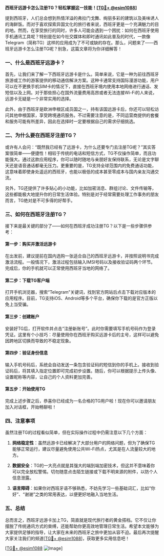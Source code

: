 **西班牙远游卡怎么注册TG？轻松掌握这一技能！[[TG💪+ @esim1088](https://t.me/s/esim1088)]**

提到西班牙，人们总会想到热情洋溢的弗拉门戈舞、绚丽多彩的建筑以及美味诱人的海鲜饭。而对于喜欢探索异国文化的旅行者来说，西班牙更是一个充满魅力的目的地。然而，在享受旅行的同时，许多人可能会遇到一个困扰：如何在西班牙使用手机通讯工具呢？特别是在如今社交媒体和即时通讯如此普及的时代，一款像Telegram（简称TG）这样的应用成为了不可或缺的存在。那么，问题来了——西班牙远游卡怎么注册TG呢？别急，这篇文章将为你详细解答！

### **一、什么是西班牙远游卡？**

首先，让我们来了解一下西班牙远游卡是什么。简单来说，它是一种为前往西班牙旅游或工作的游客提供的移动通信解决方案。这种卡通常支持国际漫游功能，用户可以在不更换手机SIM卡的情况下，直接在西班牙境内使用本地网络进行通话、发短信以及上网。对于那些担心在国外流量费用高昂或者无法连接Wi-Fi的人来说，远游卡无疑是一个非常实用的选择。

此外，由于西班牙是欧洲申根区成员国之一，持有该国远游卡后，你还可以轻松访问其他申根国家，享受跨境通讯服务。不过需要注意的是，不同运营商提供的套餐和服务可能有所差异，因此在选择时一定要根据自己的需求仔细挑选。

### **二、为什么要在西班牙注册TG？**

或许有人会问：“既然我已经有了远游卡，为什么还要专门去注册TG呢？”其实答案很简单——便捷性！相较于传统的电话和短信方式，TG不仅操作简单，而且功能强大。通过这款应用程序，你可以随时随地与亲朋好友保持联系，无论是文字聊天还是语音通话都毫无压力。更重要的是，TG支持全球范围内的免费通话功能，这意味着即使身处遥远的西班牙，也能以极低的成本甚至零成本与国内亲友沟通交流。

另外，TG还提供了许多贴心的小功能，比如加密消息、群组讨论、文件传输等，这些都能极大地提升你的日常生活体验。特别是对于经常需要处理工作事务的朋友而言，TG绝对是不可多得的好帮手。

### **三、如何在西班牙注册TG？**

接下来是最关键的部分了——如何在西班牙成功注册TG？以下是一些步骤供参考：

#### **第一步：购买并激活远游卡**
在出发前，建议提前在国内选购一张适合自己的西班牙远游卡，并按照说明书完成激活流程。一般情况下，激活过程包括输入IMSI号码以及接收验证码两个环节。完成后，你的手机就可以正常使用西班牙当地的网络了。

#### **第二步：下载TG客户端**
打开手机浏览器，搜索“Telegram”关键词，找到官方网站后点击下载对应版本的应用程序。目前，TG支持iOS、Android等多个平台，确保你下载的是官方正版以免上当受骗。

#### **第三步：创建账户**
安装好TG后，打开软件并点击“注册新账号”。此时你需要填写手机号码作为登录凭证。这里有个小技巧：尽量使用你在西班牙购买远游卡后的主号，这样可以避免因跨地区切换而导致的不稳定现象。

#### **第四步：验证身份信息**
输入手机号码后，系统会自动发送一条包含验证码的短信到你的手机上。接收到验证码后，将其填入指定位置即可完成初步设置。随后，你可以根据提示上传头像、设置昵称等内容，让自己的个人资料更加完善。

#### **第五步：开始使用TG**
完成上述步骤之后，恭喜你已经成为一名合格的TG用户啦！现在你可以邀请朋友加入对话框，开始畅聊啦！

### **四、注意事项**
虽然注册TG的过程看似简单，但在实际操作过程中仍需注意以下几个方面：

1. **网络稳定性**：虽然远游卡已经解决了大部分用户的网络问题，但为了确保TG能够正常运行，建议尽量避免使用公共Wi-Fi热点，尤其是在人流量较大的地方。
   
2. **数据安全**：TG的一大亮点就是其强大的端到端加密技术，但这并不意味着你可以完全放松警惕。切勿随意点击陌生链接或下载不明来源的附件，以防个人信息泄露。

3. **语言障碍**：如果你对西班牙语不够熟悉，不妨先学习一些基础词汇，比如“你好”、“谢谢”之类的常用表达，以便更好地融入当地生活。

### **五、总结**

总而言之，西班牙远游卡加上TG，简直就是现代旅行者的黄金搭档。它不仅让你摆脱了传统通讯方式的束缚，还能帮助你更高效地管理日常生活。希望本文能够为大家提供足够的指导，让大家在未来的西班牙之旅中更加从容不迫。最后再次提醒大家关注我们的频道[[TG💪+ @esim1088](https://t.me/s/esim1088)]，获取更多实用信息吧！

[[TG💪+ @esim1088](https://t.me/s/esim1088) ![Image](https://i.postimg.cc/4NQfJmqS/Snipaste-2025-05-13-00-14-12.png)]